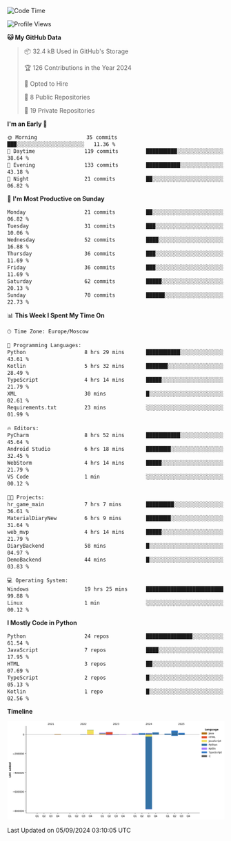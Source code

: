 <!--START_SECTION:waka-->
![Code Time](http://img.shields.io/badge/Code%20Time-506%20hrs%2028%20mins-blue)

![Profile Views](http://img.shields.io/badge/Profile%20Views-9-blue)

**🐱 My GitHub Data** 

> 📦 32.4 kB Used in GitHub's Storage 
 > 
> 🏆 126 Contributions in the Year 2024
 > 
> 💼 Opted to Hire
 > 
> 📜 8 Public Repositories 
 > 
> 🔑 19 Private Repositories 
 > 
**I'm an Early 🐤** 

```text
🌞 Morning                35 commits          ███░░░░░░░░░░░░░░░░░░░░░░   11.36 % 
🌆 Daytime                119 commits         ██████████░░░░░░░░░░░░░░░   38.64 % 
🌃 Evening                133 commits         ███████████░░░░░░░░░░░░░░   43.18 % 
🌙 Night                  21 commits          ██░░░░░░░░░░░░░░░░░░░░░░░   06.82 % 
```
📅 **I'm Most Productive on Sunday** 

```text
Monday                   21 commits          ██░░░░░░░░░░░░░░░░░░░░░░░   06.82 % 
Tuesday                  31 commits          ███░░░░░░░░░░░░░░░░░░░░░░   10.06 % 
Wednesday                52 commits          ████░░░░░░░░░░░░░░░░░░░░░   16.88 % 
Thursday                 36 commits          ███░░░░░░░░░░░░░░░░░░░░░░   11.69 % 
Friday                   36 commits          ███░░░░░░░░░░░░░░░░░░░░░░   11.69 % 
Saturday                 62 commits          █████░░░░░░░░░░░░░░░░░░░░   20.13 % 
Sunday                   70 commits          ██████░░░░░░░░░░░░░░░░░░░   22.73 % 
```


📊 **This Week I Spent My Time On** 

```text
🕑︎ Time Zone: Europe/Moscow

💬 Programming Languages: 
Python                   8 hrs 29 mins       ███████████░░░░░░░░░░░░░░   43.61 % 
Kotlin                   5 hrs 32 mins       ███████░░░░░░░░░░░░░░░░░░   28.49 % 
TypeScript               4 hrs 14 mins       █████░░░░░░░░░░░░░░░░░░░░   21.79 % 
XML                      30 mins             █░░░░░░░░░░░░░░░░░░░░░░░░   02.61 % 
Requirements.txt         23 mins             ░░░░░░░░░░░░░░░░░░░░░░░░░   01.99 % 

🔥 Editors: 
PyCharm                  8 hrs 52 mins       ███████████░░░░░░░░░░░░░░   45.64 % 
Android Studio           6 hrs 18 mins       ████████░░░░░░░░░░░░░░░░░   32.45 % 
WebStorm                 4 hrs 14 mins       █████░░░░░░░░░░░░░░░░░░░░   21.79 % 
VS Code                  1 min               ░░░░░░░░░░░░░░░░░░░░░░░░░   00.12 % 

🐱‍💻 Projects: 
hr_game_main             7 hrs 7 mins        █████████░░░░░░░░░░░░░░░░   36.61 % 
MaterialDiaryNew         6 hrs 9 mins        ████████░░░░░░░░░░░░░░░░░   31.64 % 
web_mvp                  4 hrs 14 mins       █████░░░░░░░░░░░░░░░░░░░░   21.79 % 
DiaryBackend             58 mins             █░░░░░░░░░░░░░░░░░░░░░░░░   04.97 % 
DemoBackend              44 mins             █░░░░░░░░░░░░░░░░░░░░░░░░   03.83 % 

💻 Operating System: 
Windows                  19 hrs 25 mins      █████████████████████████   99.88 % 
Linux                    1 min               ░░░░░░░░░░░░░░░░░░░░░░░░░   00.12 % 
```

**I Mostly Code in Python** 

```text
Python                   24 repos            ███████████████░░░░░░░░░░   61.54 % 
JavaScript               7 repos             ████░░░░░░░░░░░░░░░░░░░░░   17.95 % 
HTML                     3 repos             ██░░░░░░░░░░░░░░░░░░░░░░░   07.69 % 
TypeScript               2 repos             █░░░░░░░░░░░░░░░░░░░░░░░░   05.13 % 
Kotlin                   1 repo              █░░░░░░░░░░░░░░░░░░░░░░░░   02.56 % 
```



**Timeline**

![Lines of Code chart](https://raw.githubusercontent.com/adlemx/adlemx/main/assets/bar_graph.png)


 Last Updated on 05/09/2024 03:10:05 UTC
<!--END_SECTION:waka-->
